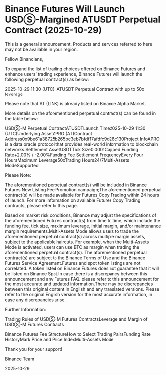 # Binance Futures Will Launch USDⓈ-Margined ATUSDT Perpetual Contract (2025-10-29)

This is a general announcement. Products and services referred to here may not be available in your region.

Fellow Binancians,

To expand the list of trading choices offered on Binance Futures and enhance users’ trading experience, Binance Futures will launch the following perpetual contract(s) as below:

2025-10-29 11:30 (UTC): ATUSDT Perpetual Contract with up to 50x leverage

Please note that AT (LINK) is already listed on Binance Alpha Market.

More details on the aforementioned perpetual contract(s) can be found in the table below:  

USDⓈ-M Perpetual ContractATUSDTLaunch Time2025-10-29 11:30 (UTC)Underlying AssetAPRO (AT)Contract Address0x9be61a38725b265bc3eb7bfdf17afdfc9d26c130Project InfoAPRO is a data oracle protocol that provides real-world information to blockchain networks.Settlement AssetUSDTTick Size0.0001Capped Funding Rate+2.00% / -2.00%Funding Fee Settlement FrequencyEvery Four HoursMaximum Leverage50xTrading Hours24/7Multi-Assets ModeSupported

Please Note:

The aforementioned perpetual contract(s) will be included in Binance Futures New Listing Fee Promotion campaign;The aforementioned perpetual contract(s) will be made available for Futures Copy Trading within 24 hours of launch. For more information on available Futures Copy Trading contracts, please refer to this page.

Based on market risk conditions, Binance may adjust the specifications of the aforementioned Futures contract(s) from time to time, which include the funding fee, tick size, maximum leverage, initial margin, and/or maintenance margin requirements.Multi-Assets Mode allows users to trade the aforementioned perpetual contract(s) across multiple margin assets, subject to the applicable haircuts. For example, when the Multi-Assets Mode is activated, users can use BTC as margin when trading the aforementioned perpetual contract(s). The aforementioned perpetual contract(s) are subject to the Binance Terms of Use and the Binance Futures Service Agreement.Futures and spot token listings are not correlated. A token listed on Binance Futures does not guarantee that it will be listed on Binance Spot.In case there is a discrepancy between this announcement and any Futures FAQ, please refer to this announcement for the most accurate and updated information.There may be discrepancies between this original content in English and any translated versions. Please refer to the original English version for the most accurate information, in case any discrepancies arise.

Further Information:

Trading Rules of USDⓈ-M Futures ContractsLeverage and Margin of USDⓈ-M Futures Contracts

Binance Futures Fee StructureHow to Select Trading PairsFunding Rate HistoryMark Price and Price IndexMulti-Assets Mode

Thank you for your support!

Binance Team

2025-10-29